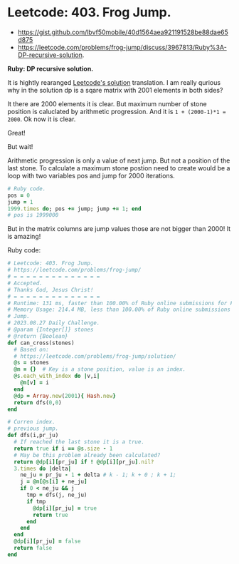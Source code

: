 # Leetcode: 403. Frog Jump.

- https://gist.github.com/lbvf50mobile/40d1564aea921191528be88dae65d875
- https://leetcode.com/problems/frog-jump/discuss/3967813/Ruby%3A-DP-recursive-solution.

**Ruby: DP recursive solution.**

It is hightly rearanged [Leetcode's solution](https://leetcode.com/problems/frog-jump/solution/) translation. I am really qurious
why in the solution dp is a sqare matrix with 2001 elements in both sides?

It there are 2000 elements it is clear. But maximum number of stone position is
caluclated by arithmetic progression. And it is  `1 + (2000-1)*1 = 2000`. Ok now
it is clear.

Great!

But wait!

Arithmetic progression is only a value of next jump. But not a position of the
last stone. To calculate a maximum stone postion need to create would be a loop
with two variables pos and jump for 2000 iterations.

```Ruby
# Ruby code.
pos = 0
jump = 1
1999.times do; pos += jump; jump += 1; end
# pos is 1999000
```

But in the matrix columns are jump values those are not bigger than 2000! It is
amazing!

Ruby code:
```Ruby
# Leetcode: 403. Frog Jump.
# https://leetcode.com/problems/frog-jump/
# = = = = = = = = = = = = = =
# Accepted.
# Thanks God, Jesus Christ!
# = = = = = = = = = = = = = =
# Runtime: 131 ms, faster than 100.00% of Ruby online submissions for Frog Jump.
# Memory Usage: 214.4 MB, less than 100.00% of Ruby online submissions for Frog
# Jump.
# 2023.08.27 Daily Challenge.
# @param {Integer[]} stones
# @return {Boolean}
def can_cross(stones)
  # Based on:
  # https://leetcode.com/problems/frog-jump/solution/
  @s = stones
  @m = {}  # Key is a stone position, value is an index.
  @s.each_with_index do |v,i|
    @m[v] = i
  end
  @dp = Array.new(2001){ Hash.new}
  return dfs(0,0)
end

# Curren index.
# previous jump.
def dfs(i,pr_ju)
  # If reached the last stone it is a true.
  return true if i == @s.size - 1
  # May be this problem already been calculated?
  return @dp[i][pr_ju] if ! @dp[i][pr_ju].nil?
  3.times do |delta|
    ne_ju = pr_ju - 1 + delta # k - 1; k + 0 ; k + 1;
    j = @m[@s[i] + ne_ju]
    if 0 < ne_ju && j
      tmp = dfs(j, ne_ju)
      if tmp
        @dp[i][pr_ju] = true
        return true
      end
    end
  end
  @dp[i][pr_ju] = false
  return false
end
```
